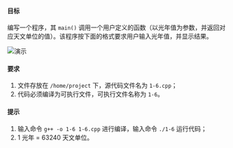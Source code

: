 #### 目标

编写一个程序，其 `main()` 调用一个用户定义的函数（以光年值为参数，并返回对应天文单位的值）。该程序按下面的格式要求用户输入光年值，并显示结果。

![演示](https://doc.shiyanlou.com/courses/uid1162154-20191028-1572248098506)

#### 要求

1. 文件存放在 `/home/project` 下，源代码文件名为 `1-6.cpp`；
2. 代码必须编译为可执行文件，可执行文件名称为 `1-6`。

#### 提示

1. 输入命令 `g++ -o 1-6 1-6.cpp` 进行编译，输入命令 `./1-6` 运行代码；
2. 1 光年 = 63240 天文单位。